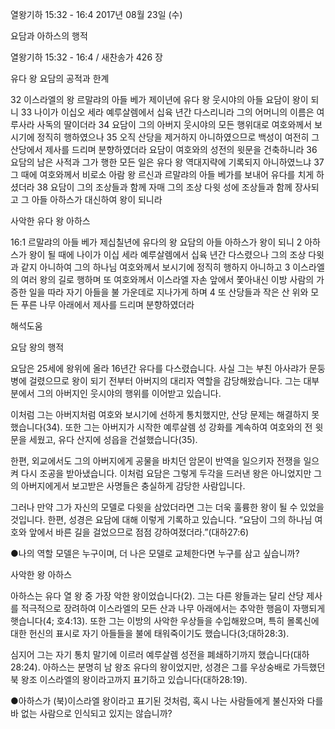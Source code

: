 열왕기하 15:32 - 16:4 
2017년 08월 23일 (수)

요담과 아하스의 행적



열왕기하 15:32 - 16:4 / 새찬송가 426 장


유다 왕 요담의 공적과 한계

32 이스라엘의 왕 르말랴의 아들 베가 제이년에 유다 왕 웃시야의 아들 요담이 왕이 되니 
33 나이가 이십오 세라 예루살렘에서 십육 년간 다스리니라 그의 어머니의 이름은 여루사라 사독의 딸이더라 
34 요담이 그의 아버지 웃시야의 모든 행위대로 여호와께서 보시기에 정직히 행하였으나 
35 오직 산당을 제거하지 아니하였으므로 백성이 여전히 그 산당에서 제사를 드리며 분향하였더라 요담이 여호와의 성전의 윗문을 건축하니라 
36 요담의 남은 사적과 그가 행한 모든 일은 유다 왕 역대지략에 기록되지 아니하였느냐 
37 그 때에 여호와께서 비로소 아람 왕 르신과 르말랴의 아들 베가를 보내어 유다를 치게 하셨더라 
38 요담이 그의 조상들과 함께 자매 그의 조상 다윗 성에 조상들과 함께 장사되고 그 아들 아하스가 대신하여 왕이 되니라

사악한 유다 왕 아하스

16:1 르말랴의 아들 베가 제십칠년에 유다의 왕 요담의 아들 아하스가 왕이 되니 
2 아하스가 왕이 될 때에 나이가 이십 세라 예루살렘에서 십육 년간 다스렸으나 그의 조상 다윗과 같지 아니하여 그의 하나님 여호와께서 보시기에 정직히 행하지 아니하고
3 이스라엘의 여러 왕의 길로 행하며 또 여호와께서 이스라엘 자손 앞에서 쫓아내신 이방 사람의 가증한 일을 따라 자기 아들을 불 가운데로 지나가게 하며 
4 또 산당들과 작은 산 위와 모든 푸른 나무 아래에서 제사를 드리며 분향하였더라

해석도움





요담 왕의 행적

요담은 25세에 왕위에 올라 16년간 유다를 다스렸습니다. 사실 그는 부친 아사랴가 문둥병에 걸렸으므로 왕이 되기 전부터 아버지의 대리자 역할을 감당해왔습니다. 그는 대부분에서 그의 아버지인 웃시야의 행위를 이어받고 있습니다.

이처럼 그는 아버지처럼 여호와 보시기에 선하게 통치했지만, 산당 문제는 해결하지 못했습니다(34). 또한 그는 아버지가 시작한 예루살렘 성 강화를 계속하여 여호와의 전 윗문을 세웠고, 유다 산지에 성읍을 건설했습니다(35). 

한편, 외교에서도 그의 아버지에게 공물을 바치던 암몬이 반역을 일으키자 전쟁을 일으켜 다시 조공을 받아냈습니다. 이처럼 요담은 그렇게 두각을 드러낸 왕은 아니었지만 그의 아버지에게서 보고받은 사명들은 충실하게 감당한 사람입니다. 

그러나 만약 그가 자신의 모델로 다윗을 삼았더라면 그는 더욱 훌륭한 왕이 될 수 있었을 것입니다. 한편, 성경은 요담에 대해 이렇게 기록하고 있습니다. “요담이 그의 하나님 여호와 앞에서 바른 길을 걸었으므로 점점 강하여졌더라.”(대하27:6)

●나의 역할 모델은 누구이며, 더 나은 모델로 교체한다면 누구를 삼고 싶습니까?

사악한 왕 아하스

아하스는 유다 열 왕 중 가장 악한 왕이었습니다(2). 그는 다른 왕들과는 달리 산당 제사를 적극적으로 장려하여 이스라엘의 모든 산과 나무 아래에서는 추악한 행음이 자행되게 햇습니다(4; 호4:13). 또한 그는 이방의 사악한 우상들을 수입해왔으며, 특히 몰록신에 대한 헌신의 표시로 자기 아들들을 불에 태워죽이기도 했습니다(3;대하28:3).

심지어 그는 자기 통치 말기에 이르러 예루살렘 성전을 폐쇄하기까지 했습니다(대하28:24). 아하스는 분명히 남 왕조 유다의 왕이었지만, 성경은 그를 우상숭배로 가득했던 북 왕조 이스라엘의 왕이라고까지 표기하고 있습니다(대하28:19).

●아하스가 (북)이스라엘 왕이라고 표기된 것처럼, 혹시 나는 사람들에게 불신자와 다를 바 없는 사람으로 인식되고 있지는 않습니까?